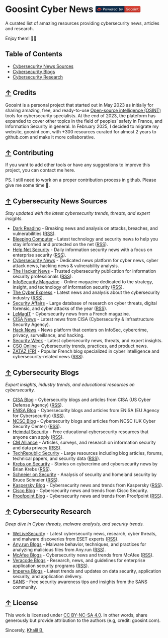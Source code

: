 # Goosint Cyber News [![Powered by Badge](https://github.com/khalil-b1/goosint/raw/main/media/powered-by-badge.png)](https://github.com/khalil-b1/goosint/tree/main)
A curated list of amazing resources providing cybersecurity news, articles and research.

Enjoy them! 🧙‍♂️

## Table of Contents
- [Cybersecurity News Sources](#-cybersecurity-news-sources)
- [Cybersecurity Blogs](#-Cybersecurity-Blogs)
- [Cybersecurity Research](#-Cybersecurity-Research)

## [↑](#table-of-contents) Credits
Goosint is a personal project that started out in May 2023 as initially for sharing amazing, free, and ready-to-use [Open-source intelligence (OSINT)](https://en.wikipedia.org/wiki/Open-source_intelligence) tools for cybersecurity specialists.
At the end of 2023, the plateform has expanded to cover other topics in the field of peoples’ safety in France, and Information Security in general.
In February 2025, I decided to migrate my website, goosint.com, with +300 resources curated for almost 2 years to github.com and make it more collaborative.

## [↑](#table-of-contents) Contributing
If you want to add other tools or have any suggestions to improve this project, you can contact me here.

PS. I still need to work on a proper contribution process in github. Please give me some time :cowboy_hat_face:.

## [↑](#table-of-contents) Cybersecurity News Sources  
_Stay updated with the latest cybersecurity trends, threats, and expert insights._  

- [Dark Reading](https://www.darkreading.com/) - Breaking news and analysis on attacks, breaches, and vulnerabilities ([RSS](https://www.darkreading.com/feeds/rss.xml)).  
- [Bleeping Computer](https://www.bleepingcomputer.com/news/security/) - Latest technology and security news to help you stay informed and protected on the net ([RSS](https://www.bleepingcomputer.com/feed)).  
- [Help Net Security](https://www.helpnetsecurity.com/) - Daily information security news with a focus on enterprise security ([RSS](https://www.helpnetsecurity.com/feed/)).  
- [Cybersecurity News](https://cybersecuritynews.com/) - Dedicated news platform for cyber news, cyber attack news, hacking news & vulnerability analysis.  
- [The Hacker News](https://thehackernews.com/) - Trusted cybersecurity publication for information security professionals ([RSS](https://feeds.feedburner.com/TheHackersNews)).  
- [InfoSecurity Magazine](https://www.infosecurity-magazine.com/) - Online magazine dedicated to the strategy, insight, and technology of information security ([RSS](https://www.infosecurity-magazine.com/rss/news/)).  
- [The Cyber Express](https://thecyberexpress.com/) - Latest news and analysis about the cybersecurity industry ([RSS](https://thecyberexpress.com/feed/)).  
- [Security Affairs](https://securityaffairs.com/) - Large database of research on cyber threats, digital forensic, and cyber attacks of the year ([RSS](http://securityaffairs.co/wordpress/feed)).  
- [LeMagIT](https://www.lemagit.fr/ressources/Securite) - Cybersecurity news from a French magazine.  
- [CISA News](https://www.cisa.gov/news.xml) - Latest news from CISA (Cybersecurity & Infrastructure Security Agency).  
- [Hack News](https://hackread.com/) - News platform that centers on InfoSec, cybercrime, privacy, surveillance, and hacking.  
- [Security Week](https://www.securityweek.com/) - Latest cybersecurity news, threats, and expert insights.  
- [CSO Online](https://www.csoonline.com/) - Cybersecurity trends, practices, and product news.  
- [ZATAZ (FR)](https://www.zataz.com/) - Popular French blog specialized in cyber intelligence and cybersecurity-related news ([RSS](https://www.zataz.com/rss/zataz-news.rss)).

## [↑](#table-of-contents) Cybersecurity Blogs
_Expert insights, industry trends, and educational resources on cybersecurity._  

- [CISA Blog](https://www.cisa.gov/safecom/blog-list) - Cybersecurity blogs and articles from CISA (US Cyber Defense Agency) ([RSS](https://www.cisa.gov/cisa/blog.xml)).  
- [ENISA Blog](https://www.enisa.europa.eu/news) - Cybersecurity blogs and articles from ENISA (EU Agency for Cybersecurity) ([RSS](https://www.enisa.europa.eu/media/news-items/news-wires/RSS)).  
- [NCSC Blog](https://www.ncsc.gov.uk/section/keep-up-to-date/ncsc-blog) - Cybersecurity blogs and articles from NCSC (UK Cyber Security Center) ([RSS](https://www.ncsc.gov.uk/api/1/services/v1/all-rss-feed.xml)).  
- [Heimdal Security](https://heimdalsecurity.com/blog/) - Free educational cybersecurity resources that anyone can apply ([RSS](https://heimdalsecurity.com/blog/feed)).  
- [CM Alliance](https://www.cm-alliance.com/cybersecurity-blog) - Articles, surveys, and research on information security and data privacy ([RSS](https://www.cm-alliance.com/cybersecurity-blog/rss.xml)).  
- [TechRepublic Security](https://www.techrepublic.com/topic/security/) - Large resources including blog articles, forums, technical papers, and security data ([RSS](http://www.techrepublic.com/rssfeeds/topic/security/?feedType=rssfeeds)).  
- [Krebs on Security](https://krebsonsecurity.com) - Stories on cybercrime and cybersecurity news by Brian Krebs ([RSS](https://krebsonsecurity.com/feed)).  
- [Schneier on Security](https://www.schneier.com) - Analysis of security and homeland security by Bruce Schneier ([RSS](https://www.schneier.com/blog/atom.xml)).  
- [Kaspersky Blog](https://www.kaspersky.com/blog/) - Cybersecurity news and trends from Kaspersky ([RSS](https://www.kaspersky.com/blog/feed/)).  
- [Cisco Blog](https://blogs.cisco.com/security) - Cybersecurity news and trends from Cisco Security.  
- [Proofpoint Blog](https://www.proofpoint.com/us/blog) - Cybersecurity news and trends from Proofpoint ([RSS](https://www.proofpoint.com/us/rss.xml)).  

## [↑](#table-of-contents) Cybersecurity Research  
_Deep dive in Cyber threats, malware analysis, and security trends._  

- [WeLiveSecurity](https://welivesecurity.com) - Latest cybersecurity news, research, cyber threats, and malware discoveries from ESET experts ([RSS](http://feeds.feedburner.com/eset/blog)).  
- [Any.run Blogs](https://any.run/cybersecurity-blog/) - Malware behavior, techniques, and practices for analyzing malicious files from Any.run ([RSS](https://any.run/cybersecurity-blog/feed/)).  
- [McAfee Blogs](https://www.mcafee.com/blogs/) - Cybersecurity news and trends from McAfee ([RSS](https://www.mcafee.com/blogs/feed)).  
- [Veracode Blogs](https://www.veracode.com/blog) - Research, news, and guidelines for enterprise application security programs ([RSS](https://www.veracode.com/blog/feed)).  
- [Imperva Blogs](https://www.imperva.com/blog/) - Latest trends and updates on data security, application security, and application delivery.  
- [SANS](https://www.sans.org/newsletters/ouch/) - Free security awareness tips and insights from the SANS community.

## [↑](#table-of-contents) License
This work is licensed under [CC BY-NC-SA 4.0](https://creativecommons.org/licenses/by-nc-sa/4.0/?ref=chooser-v1). In other words, share generously but provide attribution to the authors (e.g, credit: goosint.com).

Sincerely, [Khalil B.](https://www.linkedin.com/in/khalilb/)
